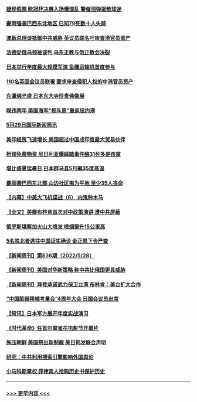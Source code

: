 #### [疑现假票 欧冠杯决赛入场爆混乱 警催泪弹驱散球迷](../pages/prog202/a103441886.md?t=05301401) 
#### [豪雨强袭巴西东北地区 已知79死数十人失踪](../pages/prog202/a103441863.md?t=05301401) 
#### [澳新总理谈抵御中共威胁 英议员联名吁审查港官员资产](../pages/prog202/a103441699.md?t=05301401) 
#### [法德促俄乌领袖谈判 乌东正教与俄正教会决裂](../pages/prog202/a103441700.md?t=05301401) 
#### [日本举行年度最大规模军演 鱼鹰运输机首度参与](../pages/prog202/a103441687.md?t=05301401) 
#### [110名英国会议员联署 要求审查侵犯人权的中港官员资产](../pages/prog202/a103441666.md?t=05301401) 
#### [东瀛佛光盛 日本东大寺珍贵佛像展](../pages/prog202/a103441590.md?t=05301401) 
#### [暌违两年 美国海军“舰队周”重返纽约港](../pages/prog202/a103441566.md?t=05301401) 
#### [5月29日国际新闻简讯](../pages/prog202/a103441583.md?t=05301401) 
#### [美印经贸飞速增长 美国超过中国成印度最大贸易伙伴](../pages/prog202/a103441538.md?t=05301401) 
#### [抢领免费物资 尼日利亚爆踩踏事件酿31死多是孩童](../pages/prog202/a103441465.md?t=05301401) 
#### [堪比盛夏猛暑日 日本群马县5月飙35度高温](../pages/prog202/a103441460.md?t=05301401) 
#### [暴雨袭巴西东北部 山边社区夷为平地 至少35人丧命](../pages/prog202/a103441406.md?t=05301401) 
#### [【内幕】中美大飞机谍战（6） 内鬼种木马](../pages/prog202/a103441315.md?t=05301401) 
#### [【全文】美卿布林肯首次对中政策演讲 遭中共屏蔽](../pages/prog202/a103441379.md?t=05301401) 
#### [俄罗斯堪察加火山大喷发 喷烟窜升15公里高](../pages/prog202/a103441357.md?t=05301401) 
#### [5名脱北者逃往中国证实确诊 金正恩下令严查](../pages/prog202/a103441323.md?t=05301401) 
#### [【新闻周刊】第836期（2022/5/28）](../pages/prog202/a103441271.md?t=05301401) 
#### [【新闻周刊】美国对华新策略 称中共比俄国更具威胁](../pages/prog202/a103441259.md?t=05301401) 
#### [【新闻周刊】拜登承诺武力保卫台湾 布林肯：美台扩大合作](../pages/prog202/a103441253.md?t=05301401) 
#### [“中国脏器移植考量会”4周年大会 日国会议员出席](../pages/prog202/a103441171.md?t=05301401) 
#### [【短讯】日本军方展开年度实战演习](../pages/prog202/a103441165.md?t=05301401) 
#### [《时代革命》任首尔翠雀花电影节开幕片](../pages/prog202/a103440999.md?t=05301401) 
#### [施压朝鲜 美国祭出新制裁 美日韩发联合声明](../pages/prog202/a103440992.md?t=05301401) 
#### [研究：中共利用搜索引擎影响外国舆论](../pages/prog202/a103440872.md?t=05301401) 
#### [小马科斯掌权 菲律宾人抢购历史书保护历史](../pages/prog202/a103440856.md?t=05301401) 

----
#### [ >>> 更早内容 <<< ](../indexes/prog202-earlier.md)
